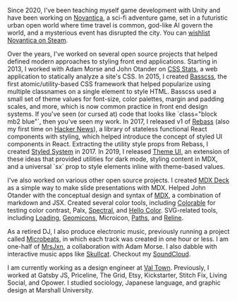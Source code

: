 
Since 2020, I've been teaching myself game development with Unity and have been working on [Novantica][],
a sci-fi adventure game, set in a futuristic urban open world where time travel is common,
god-like AI govern the world, and a mysterious event has disrupted the city.
You can [wishlist Novantica on Steam][novantica-steam].

Over the years, I've worked on several open source projects that helped defined modern approaches to styling front end applications.
Starting in 2013, I worked with Adam Morse and John Otander on [CSS Stats][], a web application to statically analyze a site's CSS.
In 2015, I created [Basscss][], the first atomic/utility-based CSS framework that helped popularize using multiple classnames
on a single element to style HTML.
Basscss used a small set of theme values for font-size, color palettes, margin and padding scales, and more,
which is now common practice in front end design systems.
If you've seen (or cursed at) code that looks like \`class="block mb2 blue"\`, then you've seen my work.
In 2017, I released v1 of [Rebass][] (also my first time on [Hacker News][rebass-hn]),
a library of stateless functional React components with styling,
which helped introduce the concept of styled UI components in React.
Extracting the utility style props from Rebass, I created [Styled System][] in 2017.
In 2019, I released [Theme UI][], an extension of these ideas that provided utilities for dark mode, styling content in MDX,
and a universal \`sx\` prop to style elements inline with theme-based values.

I've also worked on various other open source projects.
I created [MDX Deck][] as a simple way to make slide presentations with MDX.
Helped John Otander with the conceptual design and syntax of [MDX][], a combination of markdown and JSX.
Created several color tools, including [Colorable][] for testing color contrast, Palx, [Spectral][], and [Hello Color][].
SVG-related tools, including [Loading][], [Geomicons][], Microicon, [Paths][], and [Reline][].

As a retired DJ, I also produce electronic music, previously running a project called [Microbeats][],
in which each track was created in one hour or less.
I am one-half of [MrsJxn][], a collaboration with Adam Morse.
I also dabble with interactive music apps like [Skullcat][].
Checkout my [SoundCloud][].

I am currently working as a design engineer at [Val Town][].
Previously, I worked at Gatsby JS, Priceline, The Grid, Etsy, Kickstarter, Stitch Fix, Living Social, and Opower.
I studied sociology, Japanese language, and graphic design at Marshall University.

[val town]: https://val.town
[css stats]: https://cssstats.com
[basscss]: https://basscss.com
[rebass]: https://github.com/rebassjs/rebass
[styled system]: https://github.com/styled-system/styled-system
[theme ui]: https://github.com/system-ui/theme-ui

[mdx deck]: https://github.com/jxnblk/mdx-deck
[mdx]: https://mdxjs.com/community/about/
[colorable]: https://colorable.jxnblk.com/
[palx]: https://github.com/jxnblk/palx
[spectral]: https://jxnblk.io/Spectral/
[hello color]: https://jxnblk.io/hello-color

[geomicons]: https://github.com/jxnblk/geomicons-wired
[loading]: https://jxnblk.io/loading/
[paths]: https://jxnblk.io/paths/
[reline]: https://jxnblk.io/reline/

[rebass-hn]: https://news.ycombinator.com/item?id=14704552

[microbeats]: https://microbeats.cc/
[mrsjxn]: https://soundcloud.com/mrsjxn
[soundcloud]: https://soundcloud.com/jxnblk
[skullcat]: https://jxnblk.io/skullcat/
[novantica]: https://novanticagame.com
[novantica-steam]: https://store.steampowered.com/app/2437530/Novantica/

